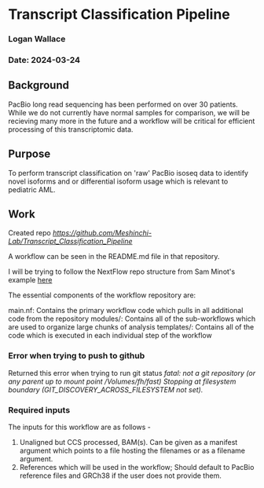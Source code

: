 # Transcript Classification Pipeline
### Logan Wallace
### Date: 2024-03-24

## Background

PacBio long read sequencing has been performed on over 30 patients. While we do not currently have normal samples for comparison, we will be recieving many more in the future and a workflow will be critical for efficient processing of this transcriptomic data.

## Purpose

To perform transcript classification on 'raw' PacBio isoseq data to identify novel isoforms and or differential isoform usage which is relevant to pediatric AML. 

## Work

Created repo _https://github.com/Meshinchi-Lab/Transcript_Classification_Pipeline_

A workflow can be seen in the README.md file in that repository.

I will be trying to follow the NextFlow repo structure from Sam Minot's example [here](https://github.com/FredHutch/workflow-template-nextflow)

The essential components of the workflow repository are:

main.nf: Contains the primary workflow code which pulls in all additional code from the repository
modules/: Contains all of the sub-workflows which are used to organize large chunks of analysis
templates/: Contains all of the code which is executed in each individual step of the workflow

### Error when trying to push to github

Returned this error when trying to run git status
_fatal: not a git repository (or any parent up to mount point /Volumes/fh/fast) Stopping at filesystem boundary (GIT_DISCOVERY_ACROSS_FILESYSTEM not set)._



### Required inputs

The inputs for this workflow are as follows - 
1. Unaligned but CCS processed, BAM(s). Can be given as a manifest argument which points to a file hosting the filenames or as a filename argument. 
2. References which will be used in the workflow; Should default to PacBio reference files and GRCh38 if the user does not provide them. 